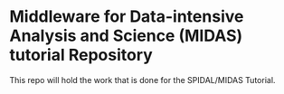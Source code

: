 # Middleware for Data-intensive Analysis and Science (MIDAS) tutorial Repository

This repo will hold the work that is done for the SPIDAL/MIDAS Tutorial.
